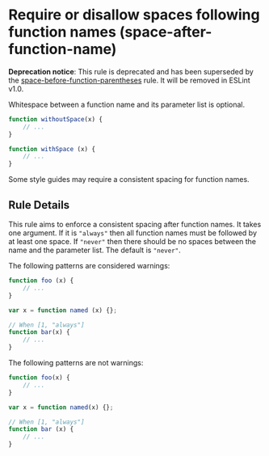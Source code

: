 # Require or disallow spaces following function names (space-after-function-name)

**Deprecation notice**: This rule is deprecated and has been superseded by the [space-before-function-parentheses](space-before-function-parentheses.md) rule. It will be removed in ESLint v1.0.

Whitespace between a function name and its parameter list is optional.

```js
function withoutSpace(x) {
	// ...
}

function withSpace (x) {
	// ...
}
```

Some style guides may require a consistent spacing for function names.

## Rule Details

This rule aims to enforce a consistent spacing after function names. It takes one argument. If it is `"always"` then all function names must be followed by at least one space. If `"never"` then there should be no spaces between the name and the parameter list. The default is `"never"`.


The following patterns are considered warnings:

```js
function foo (x) {
	// ...
}

var x = function named (x) {};

// When [1, "always"]
function bar(x) {
	// ...
}
```

The following patterns are not warnings:

```js
function foo(x) {
	// ...
}

var x = function named(x) {};

// When [1, "always"]
function bar (x) {
	// ...
}
```
